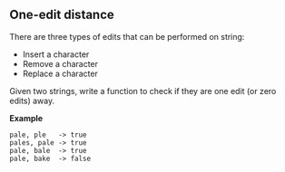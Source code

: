 One-edit distance
-----------------

There are three types of edits that can be performed on string:
- Insert a character
- Remove a character
- Replace a character

Given two strings, write a function to check if they are one edit (or zero edits) away.

**Example**
```$xslt
pale, ple   -> true
pales, pale -> true
pale, bale  -> true
pale, bake  -> false
```